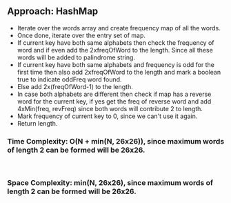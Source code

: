 ## Approach: HashMap
* Iterate over the words array and create frequency map of all the words.
* Once done, iterate over the entry set of map.
* If current key have both same alphabets then check the frequency of word and if even add the 2xfreqOfWord to the length. Since all these words will be added to palindrome string.
* If current key have both same alphabets and frequency is odd for the first time then also add 2xfreqOfWord to the length and mark a boolean true to indicate oddFreq word found.
* Else add 2x(freqOfWord-1) to the length.
* In case both alphabets are different then check if map has a reverse word for the current key, if yes get the freq of reverse word and add 4xMin(freq, revFreq) since both words will contribute 2 to length.
* Mark frequency of current key to 0, since we can't use it again.
* Return length.
​
### Time Complexity: O(N + min(N, 26x26)), since maximum words of length 2 can be formed will be 26x26.
​
### Space Complexity: min(N, 26x26), since maximum words of length 2 can be formed will be 26x26.